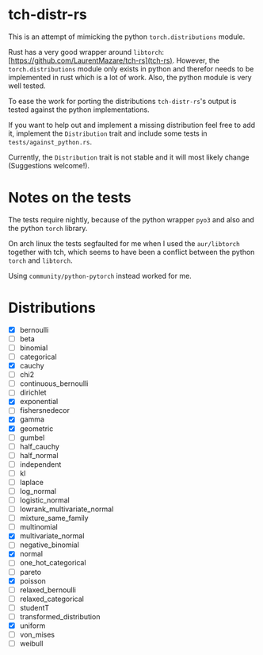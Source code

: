 # tch-distr-rs

This is an attempt of mimicking the python `torch.distributions` module. 

Rust has a very good wrapper around `libtorch`: [https://github.com/LaurentMazare/tch-rs](tch-rs). 
However, the `torch.distributions` module only exists in python and therefor needs to
be implemented in rust which is a lot of work. Also, the python module is very well tested.

To ease the work for porting the distributions `tch-distr-rs`'s output is tested against
the python implementations.

If you want to help out and implement a missing distribution feel free to add it, implement
the `Distribution` trait and include some tests in `tests/against_python.rs`.

Currently, the `Distribution` trait is not stable and it will most likely change (Suggestions welcome!).


# Notes on the tests

The tests require nightly, because of the python wrapper `pyo3` and also and the
python `torch` library.

On arch linux the tests segfaulted for me when I used the `aur/libtorch` together with tch, which
seems to have been a conflict between the python `torch` and `libtorch`.

Using `community/python-pytorch` instead worked for me.

# Distributions
- [x] bernoulli
- [ ] beta
- [ ] binomial
- [ ] categorical
- [x] cauchy
- [ ] chi2
- [ ] continuous_bernoulli
- [ ] dirichlet
- [x] exponential
- [ ] fishersnedecor
- [x] gamma
- [x] geometric
- [ ] gumbel
- [ ] half_cauchy
- [ ] half_normal
- [ ] independent
- [ ] kl
- [ ] laplace
- [ ] log_normal
- [ ] logistic_normal
- [ ] lowrank_multivariate_normal
- [ ] mixture_same_family
- [ ] multinomial
- [x] multivariate_normal
- [ ] negative_binomial
- [x] normal
- [ ] one_hot_categorical
- [ ] pareto
- [x] poisson
- [ ] relaxed_bernoulli
- [ ] relaxed_categorical
- [ ] studentT
- [ ] transformed_distribution
- [x] uniform
- [ ] von_mises
- [ ] weibull
